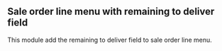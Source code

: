 Sale order line menu with remaining to deliver field
----------------------------------------------------
This module add the remaining to deliver field to sale order line menu.